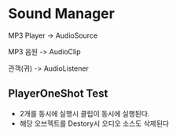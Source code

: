 # Sound Manager

MP3 Player -> AudioSource

MP3 음원 -> AudioClip

관객(귀) -> AudioListener
    
## PlayerOneShot Test

- 2개를 동시에 실행시 클립이 동시에 실행된다.
- 해당 오브젝트를 Destory시 오디오 소스도 삭제된다